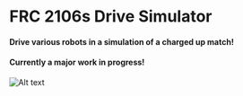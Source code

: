 # FRC 2106s Drive Simulator
#### Drive various robots in a simulation of a charged up match!
#### Currently a major work in progress!

<img src="https://imgur.com/a/8jf2jvU" alt="Alt text" title="Optional title">
